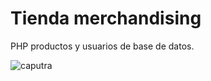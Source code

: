 # Tienda merchandising

PHP productos y usuarios de base de datos.

![caputra](https://snipboard.io/qbFfRj.jpg)
